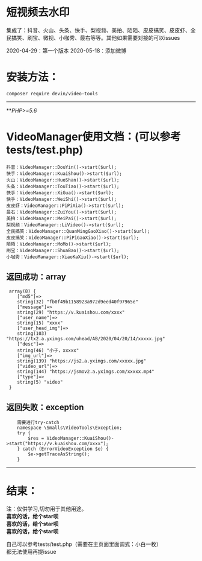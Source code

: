 # 短视频去水印
集成了：抖音、火山、头条、快手、梨视频、美拍、陌陌、皮皮搞笑、皮皮虾、全民搞笑、刷宝、微视、小咖秀、最右等等。其他如果需要对接的可以issues

2020-04-29：第一个版本
2020-05-18：添加微博

安装方法：  
==
    composer require devin/video-tools
 ********
 ***PHP>=5.6*
 
 VideoManager使用文档：(可以参考tests/test.php)
 ==
    抖音：VideoManager::DouYin()->start($url);
    快手：VideoManager::KuaiShou()->start($url);
    火山：VideoManager::HuoShan()->start($url);
    头条：VideoManager::TouTiao()->start($url);
    快手：VideoManager::XiGua()->start($url);
    快手：VideoManager::WeiShi()->start($url);
    皮皮虾：VideoManager::PiPiXia()->start($url);
    最右：VideoManager::ZuiYou()->start($url);
    美拍：VideoManager::MeiPai()->start($url);
    梨视频：VideoManager::LiVideo()->start($url);
    全民搞笑：VideoManager::QuanMingGaoXiao()->start($url);
    皮皮搞笑：VideoManager::PiPiGaoXiao()->start($url);
    陌陌：VideoManager::MoMo()->start($url);
    刷宝：VideoManager::ShuaBao()->start($url);
    小咖秀：VideoManager::XiaoKaXiu()->start($url);
   返回成功：array
   --
   ````
    array(8) {
       ["md5"]=>
       string(32) "fb0f49b1158923a972d9eed40f97965e"
       ["message"]=>
       string(29) "https://v.kuaishou.com/xxxx"
       ["user_name"]=>
       string(15) "xxxx"
       ["user_head_img"]=>
       string(103) "https://tx2.a.yximgs.com/uhead/AB/2020/04/20/14/xxxxx.jpg"
       ["desc"]=>
       string(46) "小子，xxxxx"
       ["img_url"]=>
       string(139) "https://js2.a.yximgs.com/xxxxx.jpg"
       ["video_url"]=>
       string(144) "https://jsmov2.a.yximgs.com/xxxxx.mp4"
       ["type"]=>
       string(5) "video"
    }
   ````
   返回失败：exception
   --
   ````
       需要进行try-catch
       namespace \Smalls\VideoTools\Exception;
       try {
           $res = VideoManager::KuaiShou()->start("https://v.kuaishou.com/xxxx");
       } catch (ErrorVideoException $e) {
           $e->getTraceAsString();
       }
   ````
  ********
结束：  
==
  <font>注：仅供学习,切勿用于其他用途。</font> <br>
  **喜欢的话，给个star呗**<br>
  **喜欢的话，给个star呗**<br>
  **喜欢的话，给个star呗**<br>
  
  自己可以参考tests/test.php（需要在主页面里面调式：小白一枚）<br>
  都无法使用再提issue